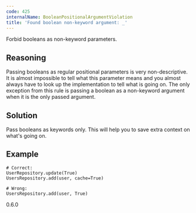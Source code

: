```yaml
---
code: 425
internalName: BooleanPositionalArgumentViolation
title: 'Found boolean non-keyword argument: _'
---
```


Forbid booleans as non-keyword parameters.

## Reasoning
Passing booleans as regular positional parameters is very
non-descriptive. It is almost impossible to tell what this parameter
means and you almost always have to look up the implementation to
tell what is going on. The only exception from this rule is passing
a boolean as a non-keyword argument when it is the only passed
argument.

## Solution
Pass booleans as keywords only. This will help you to save extra
context on what's going on.

## Example

    # Correct:
    UserRepository.update(True)
    UsersRepository.add(user, cache=True)
    
    # Wrong:
    UsersRepository.add(user, True)

<div class="versionadded">

0.6.0

</div>